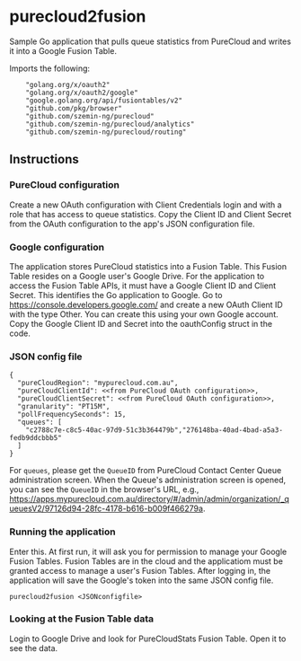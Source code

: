 # purecloud2fusion
Sample Go application that pulls queue statistics from PureCloud and writes it into a Google Fusion Table.

Imports the following:
```
	"golang.org/x/oauth2"
	"golang.org/x/oauth2/google"
	"google.golang.org/api/fusiontables/v2"
	"github.com/pkg/browser"
	"github.com/szemin-ng/purecloud"
	"github.com/szemin-ng/purecloud/analytics"
	"github.com/szemin-ng/purecloud/routing"
```

## Instructions
### PureCloud configuration
Create a new OAuth configuration with Client Credentials login and with a role that has access to queue statistics. Copy the Client ID and Client Secret from the OAuth configuration to the app's JSON configuration file.

### Google configuration
The application stores PureCloud statistics into a Fusion Table. This Fusion Table resides on a Google user's Google Drive. For the application to access the Fusion Table APIs, it must have a Google Client ID and Client Secret. This identifies the Go application to Google. Go to https://console.developers.google.com/ and create a new OAuth Client ID with the type Other. You can create this using your own Google account. Copy the Google Client ID and Secret into the oauthConfig struct in the code.

### JSON config file
```
{
  "pureCloudRegion": "mypurecloud.com.au",
  "pureCloudClientId": <<from PureCloud OAuth configuration>>,
  "pureCloudClientSecret": <<from PureCloud OAuth configuration>>,
  "granularity": "PT15M",
  "pollFrequencySeconds": 15,
  "queues": [
    "c2788c7e-c8c5-40ac-97d9-51c3b364479b","276148ba-40ad-4bad-a5a3-fedb9ddcbbb5"
  ]
}
```

For `queues`, please get the `QueueID` from PureCloud Contact Center Queue administration screen. When the Queue's administration screen is opened, you can see the `QueueID` in the browser's URL, e.g., https://apps.mypurecloud.com.au/directory/#/admin/admin/organization/_queuesV2/97126d94-28fc-4178-b616-b009f466279a.

### Running the application
Enter this. At first run, it will ask you for permission to manage your Google Fusion Tables.  Fusion Tables are in the cloud and the applicatiom must be granted access to manage a user's Fusion Tables.  After logging in, the application will save the Google's token into the same JSON config file.

```
purecloud2fusion <JSONconfigfile>
```

### Looking at the Fusion Table data
Login to Google Drive and look for PureCloudStats Fusion Table.  Open it to see the data.
